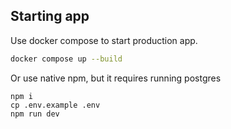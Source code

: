 ## Starting app

Use docker compose to start production app.

```bash
docker compose up --build
```

Or use native npm, but it requires running postgres

```
npm i
cp .env.example .env
npm run dev
```
